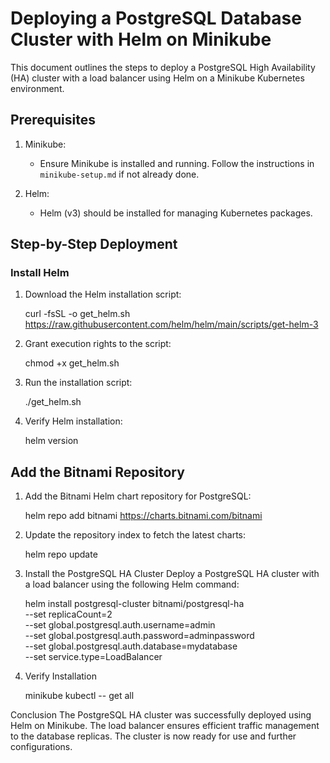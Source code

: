 
# Deploying a PostgreSQL Database Cluster with Helm on Minikube

This document outlines the steps to deploy a PostgreSQL High Availability (HA) cluster with a load balancer using Helm on a Minikube Kubernetes environment.

## Prerequisites

1. Minikube:
   - Ensure Minikube is installed and running. Follow the instructions in `minikube-setup.md` if not already done.

2. Helm:
   - Helm (v3) should be installed for managing Kubernetes packages.

## Step-by-Step Deployment

### Install Helm

1. Download the Helm installation script:

   curl -fsSL -o get_helm.sh https://raw.githubusercontent.com/helm/helm/main/scripts/get-helm-3
   
2. Grant execution rights to the script:

	chmod +x get_helm.sh
	
3. Run the installation script:

	./get_helm.sh
	
4. Verify Helm installation:

	helm version
	
## Add the Bitnami Repository

1. Add the Bitnami Helm chart repository for PostgreSQL:

	helm repo add bitnami https://charts.bitnami.com/bitnami
	
2. Update the repository index to fetch the latest charts:

	helm repo update
	
3. Install the PostgreSQL HA Cluster
	Deploy a PostgreSQL HA cluster with a load balancer using the following Helm command:
	
	helm install postgresql-cluster bitnami/postgresql-ha \
  --set replicaCount=2 \
  --set global.postgresql.auth.username=admin \
  --set global.postgresql.auth.password=adminpassword \
  --set global.postgresql.auth.database=mydatabase \
  --set service.type=LoadBalancer

4. Verify Installation
	
	minikube kubectl -- get all
	
Conclusion
The PostgreSQL HA cluster was successfully deployed using Helm on Minikube. The load balancer ensures efficient traffic management to the database replicas. The cluster is now ready for use and further configurations.
